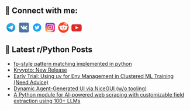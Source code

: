 ## 🔎 Connect with me:
[<img src="https://github.com/bullbesh/bullbesh/blob/main/images/Telegram.png" width="32" height="32" />](https://t.me/bullbesh)
[<img src="https://github.com/bullbesh/bullbesh/blob/main/images/VK.png" width="32" height="32" />](https://vk.com/bullbesh)
[<img src="https://github.com/bullbesh/bullbesh/blob/main/images/Twitter.png" width="32" height="32" />](https://twitter.com/bullbesh1)
[<img src="https://github.com/bullbesh/bullbesh/blob/main/images/Instagram.png" width="32" height="32" />](https://www.instagram.com/bullbesh)
[<img src="https://github.com/bullbesh/bullbesh/blob/main/images/Reddit.png" width="32" height="32" />](https://www.reddit.com/user/bullbesh)
[<img src="https://github.com/bullbesh/bullbesh/blob/main/images/YouTube.png" width="32" height="32" />](https://www.youtube.com/channel/UCtfjRs6uzgq5mfm8S06WTcg)

## 📕 Latest r/Python Posts
<!-- BLOG-POST-LIST:START -->
- [fp-style pattern matching implemented in python](https://www.reddit.com/r/Python/comments/1nem1ty/fpstyle_pattern_matching_implemented_in_python/)
- [Kryypto: New Release](https://www.reddit.com/r/Python/comments/1neiod8/kryypto_new_release/)
- [Early Trial: Using uv for Env Management in Clustered ML Training &lpar;Need Advice&rpar;](https://www.reddit.com/r/Python/comments/1nefnct/early_trial_using_uv_for_env_management_in/)
- [Dynamic Agent-Generated UI via NiceGUI &lpar;w/o tooling&rpar;](https://www.reddit.com/r/Python/comments/1neet2h/dynamic_agentgenerated_ui_via_nicegui_wo_tooling/)
- [A Python module for AI-powered web scraping with customizable field extraction using 100+ LLMs](https://www.reddit.com/r/Python/comments/1ne77z7/a_python_module_for_aipowered_web_scraping_with/)
<!-- BLOG-POST-LIST:END -->
